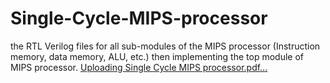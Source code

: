# Single-Cycle-MIPS-processor
the RTL Verilog files for all sub-modules of the MIPS processor (Instruction memory, data memory, ALU, etc.) then implementing the top module of MIPS processor.
[Uploading Single Cycle MIPS processor.pdf…]()
